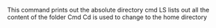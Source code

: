 This command prints out the absolute directory
cmd LS lists out all the content of the folder
Cmd Cd is used to change to the home directory
